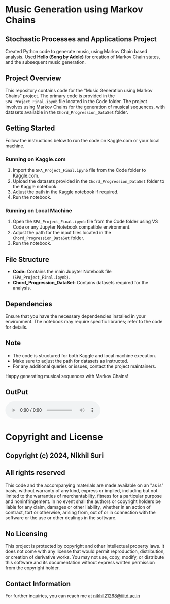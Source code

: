 # Music Generation using Markov Chains
## Stochastic Processes and Applications Project
Created Python code to generate music, using Markov Chain based analysis. Used **Hello (Song by Adele)** for creation of Markov Chain states, and the subsequent music generation.


## Project Overview

This repository contains code for the "Music Generation using Markov Chains" project. The primary code is provided in the `SPA_Project_Final.ipynb` file located in the Code folder. The project involves using Markov Chains for the generation of musical sequences, with datasets available in the `Chord_Progression_DataSet` folder.

## Getting Started

Follow the instructions below to run the code on Kaggle.com or your local machine.

### Running on Kaggle.com

1. Import the `SPA_Project_Final.ipynb` file from the Code folder to Kaggle.com.
2. Upload the datasets provided in the `Chord_Progression_DataSet` folder to the Kaggle notebook.
3. Adjust the path in the Kaggle notebook if required.
4. Run the notebook.

### Running on Local Machine

1. Open the `SPA_Project_Final.ipynb` file from the Code folder using VS Code or any Jupyter Notebook compatible environment.
2. Adjust the path for the input files located in the `Chord_Progression_DataSet` folder.
3. Run the notebook.

## File Structure

- **Code:** Contains the main Jupyter Notebook file (`SPA_Project_Final.ipynb`).
- **Chord_Progression_DataSet:** Contains datasets required for the analysis.

## Dependencies

Ensure that you have the necessary dependencies installed in your environment. The notebook may require specific libraries; refer to the code for details.

## Note

- The code is structured for both Kaggle and local machine execution.
- Make sure to adjust the path for datasets as instructed.
- For any additional queries or issues, contact the project maintainers.

Happy generating musical sequences with Markov Chains!


## OutPut
![SampleAudio](https://github.com/nikhil21268/Music-Generation-using-Markov-Chains-/blob/main/Songs/mergedData_Finite_Order_MarkovChain.mp3)

# Copyright and License

## Copyright (c) 2024, Nikhil Suri

## All rights reserved

This code and the accompanying materials are made available on an "as is" basis, without warranty of any kind, express or implied, including but not limited to the warranties of merchantability, fitness for a particular purpose and noninfringement. In no event shall the authors or copyright holders be liable for any claim, damages or other liability, whether in an action of contract, tort or otherwise, arising from, out of or in connection with the software or the use or other dealings in the software.

## No Licensing
This project is protected by copyright and other intellectual property laws. It does not come with any license that would permit reproduction, distribution, or creation of derivative works. You may not use, copy, modify, or distribute this software and its documentation without express written permission from the copyright holder.

## Contact Information
For further inquiries, you can reach me at nikhil21268@iiitd.ac.in
